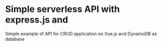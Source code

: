 # Simple serverless API with express.js and

Simple example of API for CRUD application on Vue.js and DynamoDB as database
